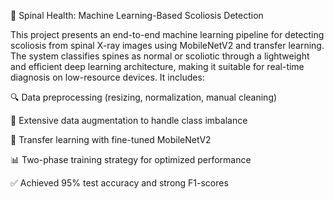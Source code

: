 📌 Spinal Health: Machine Learning-Based Scoliosis Detection

This project presents an end-to-end machine learning pipeline for detecting scoliosis from spinal X-ray images using MobileNetV2 and transfer learning. The system classifies spines as normal or scoliotic through a lightweight and efficient deep learning architecture, making it suitable for real-time diagnosis on low-resource devices. It includes:

🔍 Data preprocessing (resizing, normalization, manual cleaning)

🔄 Extensive data augmentation to handle class imbalance

🧠 Transfer learning with fine-tuned MobileNetV2

📊 Two-phase training strategy for optimized performance

✅ Achieved 95% test accuracy and strong F1-scores